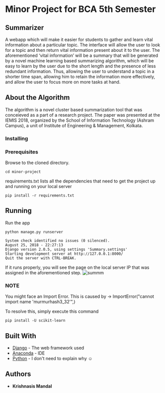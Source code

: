 # Minor Project for BCA 5th Semester

## Summarizer

A webapp which will make it easier for students to gather and learn vital information about a particular topic. The interface will allow the user to look for a topic and then return vital information present about it to the user. The aforementioned ‘vital information’ will be a summary that will be generated by a novel machine learning based summarizing algorithm, which will be easy to learn by the user due to the short length and the presence of less redundant information. Thus, allowing the user to understand a topic in a shorter time span, allowing him to retain the information more effectively, and allow the user to focus more on more tasks at hand.

## About the Algorithm
The algorithm is a novel cluster based summarization tool that was conceieved as a part of a research project. The paper was presented at the IEMIS 2018, organized by the School of Information Technology (Ashram Campus), a unit of Institute of Engineering & Management, Kolkata.

### Installing

### Prerequisites
Browse to the cloned directory.

```
cd minor-project
```
requirements.txt lists all the dependencies that need to get the project up and running on your local server
```
pip install -r requirements.txt
```




## Running
Run the app
```
python manage.py runserver
```
```
System check identified no issues (0 silenced).
August 25, 2018 - 22:27:13
Django version 2.0.5, using settings 'Summary.settings'
Starting development server at http://127.0.0.1:8000/
Quit the server with CTRL-BREAK.
```

If it runs properly, you will see the page on the local server IP that was assigned in the aforementioned step.
![summm](https://user-images.githubusercontent.com/21293324/44620713-da03da80-a8b6-11e8-8daf-844311183831.png)

### NOTE
You might face an Import Error.
This is caused by -> ImportError("cannot import name 'murmurhash3_32'",)

To resolve this, simply execute this command
```
pip install -U scikit-learn
```

## Built With

* [Django](https://www.djangoproject.com/) - The web framework used
* [Anaconda](https://anaconda.org/) - IDE
* [Python](https://www.python.org/) - I don't need to explain why ☺

## Authors

* **Krishnasis Mandal**
